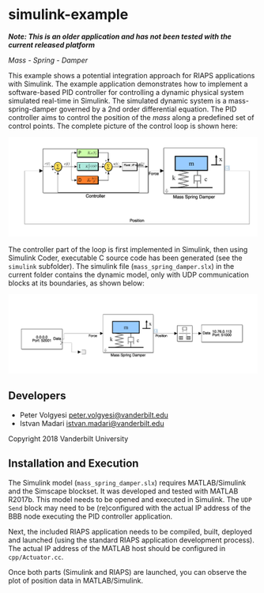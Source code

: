 # simulink-example

***Note: This is an older application and has not been tested with the current released platform***

_Mass - Spring - Damper_

This example shows a potential integration approach for RIAPS applications with Simulink. The example application demonstrates how to implement a software-based PID controller for controlling a dynamic physical system simulated real-time in Simulink. The simulated dynamic system is a mass-spring-damper governed by a 2nd order differential equation. The PID controller aims to control the position of the _mass_ along a predefined set of control points. The complete picture of the control loop is shown here:

 ![control_loop](img/control_loop.png)

 The controller part of the loop is first implemented in Simulink, then using Simulink Coder, executable C source code has been generated (see the `simulink` subfolder). The simulink file (`mass_spring_damper.slx`) in the current folder contains the dynamic model, only with UDP communication blocks at its boundaries, as shown below:

 ![mass_spring_damper](img/mass_spring_damper.png)

## Developers

- Peter Volgyesi <peter.volgyesi@vanderbilt.edu>
- Istvan Madari <istvan.madari@vanderbilt.edu>

Copyright 2018 Vanderbilt University

## Installation and Execution

The Simulink model (`mass_spring_damper.slx`) requires MATLAB/Simulink and the Simscape blockset. It was developed and tested with MATLAB R2017b. This model needs to be opened and executed in Simulink. The `UDP Send` block may need to be (re)configured with the actual IP address of the BBB node executing the PID controller application.

Next, the included RIAPS application needs to be compiled, built, deployed and launched (using the standard RIAPS application development process). The actual IP address of the MATLAB host should be configured in `cpp/Actuator.cc`. 

Once both parts (Simulink and RIAPS) are launched, you can observe the plot of position data in MATLAB/Simulink.
